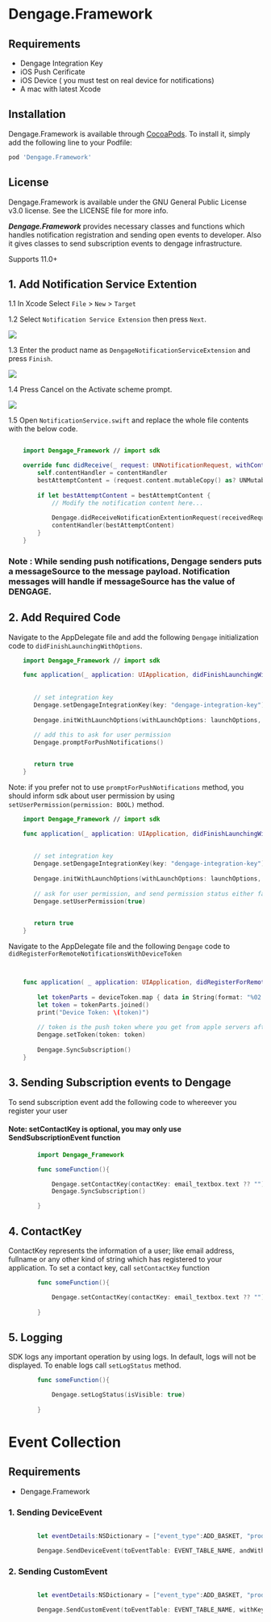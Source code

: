 # Dengage.Framework

## Requirements

* Dengage Integration Key
* iOS Push Cerificate
* iOS Device ( you must test on real device for notifications)
* A mac with latest Xcode

## Installation

Dengage.Framework is available through [CocoaPods](https://cocoapods.org). To install
it, simply add the following line to your Podfile:

```ruby
pod 'Dengage.Framework'
```

## License

Dengage.Framework is available under the GNU General Public License v3.0 license. See the LICENSE file for more info.

***Dengage.Framework*** provides necessary classes and functions which handles notification registration and sending open events to developer.  Also it gives classes to send subscription events to dengage infrastructure.

Supports 11.0+

## 1. Add Notification Service Extention

1.1 In Xcode Select ```File``` > ```New``` > ```Target```

1.2 Select ```Notification Service Extension``` then press ```Next```.

![](./docs/img/extension.png)

1.3 Enter the product name as ```DengageNotificationServiceExtension``` and press ```Finish```.

![](./docs/img/settings.png)

1.4 Press Cancel on the Activate scheme prompt.

![](./docs/img/activate.png)

1.5 Open ```NotificationService.swift``` and replace the whole file contents with the below code.

```swift

    import Dengage_Framework // import sdk

    override func didReceive(_ request: UNNotificationRequest, withContentHandler contentHandler: @escaping (UNNotificationContent) -> Void) {
        self.contentHandler = contentHandler
        bestAttemptContent = (request.content.mutableCopy() as? UNMutableNotificationContent)
         
        if let bestAttemptContent = bestAttemptContent {
            // Modify the notification content here...
           
            Dengage.didReceiveNotificationExtentionRequest(receivedRequest: request, with: bestAttemptContent)
            contentHandler(bestAttemptContent)
        }
    }

```

### Note : While sending push notifications, Dengage senders puts a messageSource to the message payload. Notification messages will handle if messageSource has the value of DENGAGE.

## 2. Add Required Code

Navigate to the AppDelegate file and add the following ```Dengage``` initialization code to ```didFinishLaunchingWithOptions```.

```swift
    import Dengage_Framework // import sdk

    func application(_ application: UIApplication, didFinishLaunchingWithOptions launchOptions: [UIApplication.LaunchOptionsKey: Any]?) -> Bool {
        
        
       // set integration key
       Dengage.setDengageIntegrationKey(key: "dengage-integration-key")
            
       Dengage.initWithLaunchOptions(withLaunchOptions: launchOptions, badgeCountReset: true)
            
       // add this to ask for user permission
       Dengage.promptForPushNotifications()


       return true
    }

```

Note: if you prefer not to use ```promptForPushNotifications``` method, you should inform sdk about user permission by using ```setUserPermission(permission: BOOL)``` method.

```swift
    import Dengage_Framework // import sdk

    func application(_ application: UIApplication, didFinishLaunchingWithOptions launchOptions: [UIApplication.LaunchOptionsKey: Any]?) -> Bool {
        
       
       // set integration key     
       Dengage.setDengageIntegrationKey(key: "dengage-integration-key")
       
       Dengage.initWithLaunchOptions(withLaunchOptions: launchOptions, badgeCountReset: true)
       
       // ask for user permission, and send permission status either false or true
       Dengage.setUserPermission(true)
            

       return true
    }

```

Navigate to the AppDelegate file and the following ```Dengage``` code to ```didRegisterForRemoteNotificationsWithDeviceToken```

```swift 


    func application( _ application: UIApplication, didRegisterForRemoteNotificationsWithDeviceToken deviceToken: Data) {
        
        let tokenParts = deviceToken.map { data in String(format: "%02.2hhx", data) }
        let token = tokenParts.joined()
        print("Device Token: \(token)")
        
        // token is the push token where you get from apple servers after registration
        Dengage.setToken(token: token)
        
        Dengage.SyncSubscription()
    }

```
## 3. Sending Subscription events to Dengage

To send subscription event add the following code to whereever you register your user

#### Note: setContactKey is optional, you may only use SendSubscriptionEvent function

```swift
        import Dengage_Framework

        func someFunction(){

            Dengage.setContactKey(contactKey: email_textbox.text ?? "")
            Dengage.SyncSubscription()

        }

```

## 4. ContactKey

ContactKey represents the information of a user; like email address, fullname or any other kind of string which has registered to your application. To set a contact key, call ```setContactKey``` function

```swift
        func someFunction(){

            Dengage.setContactKey(contactKey: email_textbox.text ?? "")
            
        }
```

## 5. Logging

SDK logs any important operation by using logs. In default, logs will not be displayed. To enable logs call ```setLogStatus``` method.

```swift
        func someFunction(){

            Dengage.setLogStatus(isVisible: true)
            
        }
```

# Event Collection

## Requirements

* Dengage.Framework


### 1. Sending DeviceEvent

```swift

        let eventDetails:NSDictionary = ["event_type":ADD_BASKET, "product_id":strProductID, "quantity": 1]

        Dengage.SendDeviceEvent(toEventTable: EVENT_TABLE_NAME, andWithEventDetails: eventDetails)

```

### 2. Sending CustomEvent

```swift

        let eventDetails:NSDictionary = ["event_type":ADD_BASKET, "product_id":strProductID, "quantity": 1]

        Dengage.SendCustomEvent(toEventTable: EVENT_TABLE_NAME, withKey:"custom-key" andWithEventDetails: eventDetails)

```


